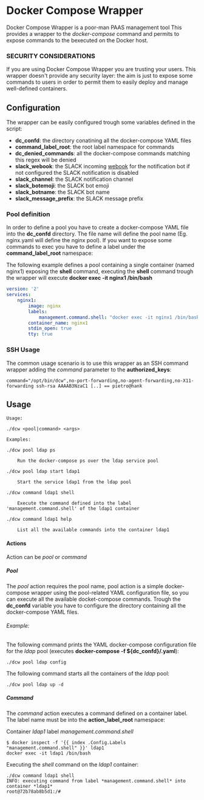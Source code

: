 # Docker Compose Wrapper

Docker Compose Wrapper is a poor-man PAAS management tool
This provides a wrapper to the *docker-compose* command and permits to expose commands to the bexecuted on the Docker host.

### SECURITY CONSIDERATIONS

If you are using Docker Compose Wrapper you are trusting your users. This wrapper doesn't provide any security layer: the aim is just to
expose some commands to users in order to permit them to easily deploy and manage well-defined containers.

## Configuration

The wrapper can be easily configured trough some variables defined in the script:

* **dc_confd**: the directory conatining all the docker-compose YAML files
* **command_label_root**: the root label namespace for commands
* **dc_denied_commands**: all the docker-compose commands matching this regex will be denied
* **slack_webook**: the SLACK incoming [webook](https://api.slack.com/incoming-webhooks) for the notification bot if not configured the SLACK notification is disabled
* **slack_channel**: the SLACK notification channel
* **slack_botemoji**: the SLACK bot emoji
* **slack_botname**: the SLACK bot name
* **slack_message_prefix**: the SLACK message prefix

### Pool definition

In order to define a pool you have to create a docker-compose YAML file into the **dc_confd** directory. The file name will define the pool name (Eg. nginx.yaml will define the nginx pool).
If you want to expose some commands to exec you have to define a label under the **command_label_root** namespace:

The following example defines a pool containing a single container (named nginx1) exposing the **shell** command, executing the **shell** command trough the wrapper will execute **docker exec -it nginx1 /bin/bash**

```yaml
version: '2'
services:
    nginx1:
        image: nginx
        labels:
            management.command.shell: "docker exec -it nginx1 /bin/bash"
        container_name: nginx1
        stdin_open: true
        tty: true
```

### SSH Usage

The common usage scenario is to use this wrapper as an SSH command wrapper adding the *command* parameter to the **authorized_keys**:

```
command="/opt/bin/dcw",no-port-forwarding,no-agent-forwarding,no-X11-forwarding ssh-rsa AAAAB3NzaC1 [..] == pietro@hank
 ```

## Usage

```
Usage:

./dcw <pool|command> <args>

Examples:

./dcw pool ldap ps

    Run the docker-compose ps over the ldap service pool

./dcw pool ldap start ldap1

    Start the service ldap1 from the ldap pool

./dcw command ldap1 shell

    Execute the command defined into the label 'management.command.shell' of the ldap1 container

./dcw command ldap1 help

    List all the available commands into the container ldap1
```

#### Actions

Action can be *pool* or *command*

##### Pool

The *pool* action requires the pool name, pool action is a simple docker-compose wrapper using the pool-related YAML configuration file, so you can execute all the available docket-compose commands. Trough the **dc_confd** variable you have to configure the directory containing all the docker-compose YAML files.

###### Example:

The following command prints the YAML docker-compose configuration file for the *ldap* pool (executes **docker-compose -f ${dc_confd}/<pool>.yaml**):

```
./dcw pool ldap config
```

The following command starts all the containers of the *ldap* pool:

```
./dcw pool ldap up -d
```

##### Command

The *command* action executes a command defined on a container label. The label name must be into the **action_label_root** namespace:

Container *ldap1* label *management.command.shell*

```
$ docker inspect -f '{{ index .Config.Labels "management.command.shell" }}' ldap1
docker exec -it ldap1 /bin/bash 
```

Executing the *shell* command on the *ldap1* container:

```
./dcw command ldap1 shell
INFO: executing command from label *management.command.shell* into container *ldap1*
root@72b78ab8b5d1:/# 
```
